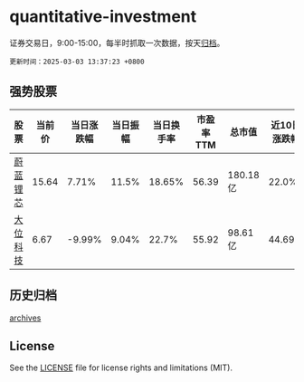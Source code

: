 # quantitative-investment

证券交易日，9:00-15:00，每半时抓取一次数据，按天[归档](archives)。

`更新时间：2025-03-03 13:37:23 +0800`

## 强势股票

|股票|当前价|当日涨跌幅|当日振幅|当日换手率|市盈率TTM|总市值|近10日涨跌幅|
|----|----|----|----|----|----|----|----|
|[蔚蓝锂芯](https://xueqiu.com/S/SZ002245)|15.64|7.71%|11.5%|18.65%|56.39|180.18亿|22.0%|
|[大位科技](https://xueqiu.com/S/SH600589)|6.67|-9.99%|9.04%|22.7%|55.92|98.61亿|44.69%|

## 历史归档

[archives](archives)

## License

See the [LICENSE](LICENSE) file for license rights and limitations (MIT).
